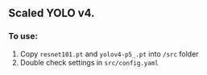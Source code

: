 ## Scaled YOLO v4.

### To use: 
1) Copy `resnet101.pt` and `yolov4-p5_.pt` into `/src` folder
2) Double check settings in `src/config.yaml`